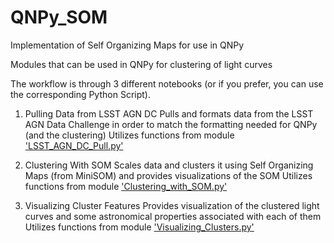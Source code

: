 # QNPy_SOM
Implementation of Self Organizing Maps for use in QNPy

Modules that can be used in QNPy for clustering of light curves

The workflow is through 3 different notebooks (or if you prefer, you can use the corresponding Python Script). 

1. Pulling Data from LSST AGN DC
Pulls and formats data from the LSST AGN Data Challenge in order to match the formatting needed for QNPy (and the clustering)
Utilizes functions from module ['LSST_AGN_DC_Pull.py'](LSST_AGN_DC_Pull.py)


3. Clustering With SOM
Scales data and clusters it using Self Organizing Maps (from MiniSOM) and provides visualizations of the SOM
Utilizes functions from module ['Clustering_with_SOM.py'](Clustering_with_SOM.py)


5. Visualizing Cluster Features
Provides visualization of the clustered light curves and some astronomical properties associated with each of them
Utilizes functions from module ['Visualizing_Clusters.py'](Visualizing_Clusters.py)

